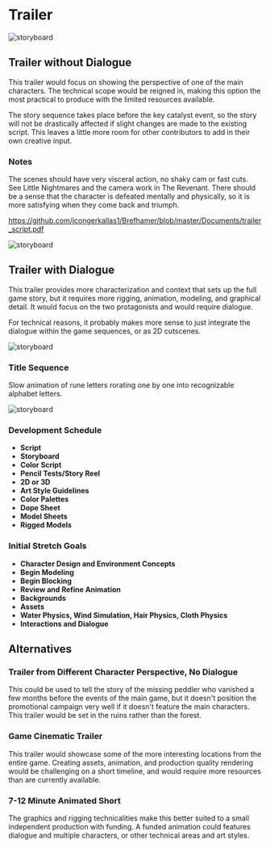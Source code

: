 # Trailer

![storyboard](https://github.com/jcongerkallas1/Brefhamer/blob/master/Images/forestsketchdetailed.jpg)
## Trailer without Dialogue
This trailer would focus on showing the perspective of one of the main characters.  The technical scope would be reigned in, making this option the most practical to produce with the limited resources available.  

The story sequence takes place before the key catalyst event, so the story will not be drastically affected if slight changes are made to the existing script.  This leaves a little more room for other contributors to add in their own creative input.

### Notes
The scenes should have very visceral action, no shaky cam or fast cuts.  See Little Nightmares and the camera work in The Revenant.  There should be a sense that the character is defeated mentally and physically, so it is more satisfying when they come back and triumph.  

https://github.com/jcongerkallas1/Brefhamer/blob/master/Documents/trailer_script.pdf

![storyboard](https://github.com/jcongerkallas1/Brefhamer/blob/master/Images/forest_scene_pencil_sketch.jpg)
## Trailer with Dialogue
This trailer provides more characterization and context that sets up the full game story, but it requires more rigging, animation, modeling, and graphical detail.  It would focus on the two protagonists and would require dialogue.  

For technical reasons, it probably makes more sense to just integrate the dialogue within the game sequences, or as 2D cutscenes.

![storyboard](https://github.com/jcongerkallas1/Brefhamer/blob/master/Images/forest_thumbs3.jpg)

### Title Sequence
Slow animation of rune letters rorating one by one into recognizable alphabet letters.

![storyboard](https://github.com/jcongerkallas1/Brefhamer/blob/master/Images/storyboard_panel.jpg)
### Development Schedule
- **Script**
- **Storyboard**
- **Color Script**
- **Pencil Tests/Story Reel**
- **2D or 3D**
- **Art Style Guidelines**
- **Color Palettes**
- **Dope Sheet**
- **Model Sheets**
- **Rigged Models**

### Initial Stretch Goals
- **Character Design and Environment Concepts**
- **Begin Modeling**
- **Begin Blocking**
- **Review and Refine Animation**
- **Backgrounds**
- **Assets**
- **Water Physics, Wind Simulation, Hair Physics, Cloth Physics**
- **Interactions and Dialogue**

## Alternatives

### Trailer from Different Character Perspective, No Dialogue
This could be used to tell the story of the missing peddler who vanished a few months before the events of the main game, but it doesn't position the promotional campaign very well if it doesn't feature the main characters.  This trailer would be set in the ruins rather than the forest. 

### Game Cinematic Trailer
This trailer would showcase some of the more interesting locations from the entire game.  Creating assets, animation, and production quality rendering would be challenging on a short timeline, and would require more resources than are currently available.

### 7-12 Minute Animated Short
The graphics and rigging technicalities make this better suited to a small independent production with funding.  A funded animation could features dialogue and multiple characters, or other technical areas and art styles. 
